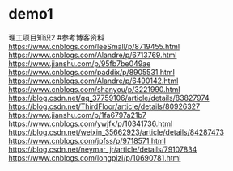 ﻿# demo1
理工项目知识2
#参考博客资料
https://www.cnblogs.com/leeSmall/p/8719455.html
https://www.cnblogs.com/Alandre/p/6713769.html
https://www.jianshu.com/p/95fb7be049ae
https://www.cnblogs.com/paddix/p/8905531.html
https://www.cnblogs.com/Alandre/p/6490142.html
https://www.cnblogs.com/shanyou/p/3221990.html
https://blog.csdn.net/qq_37759106/article/details/83827974
https://blog.csdn.net/ThirdFloor/article/details/80926327
https://www.jianshu.com/p/1fa6797a21b7
https://www.cnblogs.com/ywjfx/p/10341736.html
https://blog.csdn.net/weixin_35662923/article/details/84287473
https://www.cnblogs.com/jpfss/p/9718571.html
https://blog.csdn.net/neymar_jr/article/details/79107834
https://www.cnblogs.com/longpizi/p/10690781.html